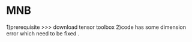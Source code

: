 # MNB
1)prerequisite >>> download tensor toolbox
2)code has some dimension error which need to be fixed .
